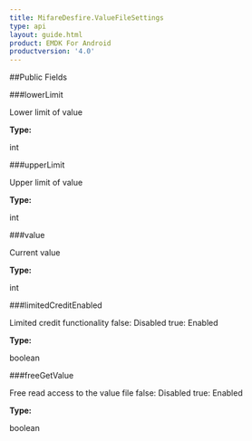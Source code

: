 ```yaml
---
title: MifareDesfire.ValueFileSettings
type: api
layout: guide.html
product: EMDK For Android
productversion: '4.0'
---
```





##Public Fields

###lowerLimit

Lower limit of value

**Type:**

int

###upperLimit

Upper limit of value

**Type:**

int

###value

Current value

**Type:**

int

###limitedCreditEnabled

Limited credit functionality false: Disabled true: Enabled

**Type:**

boolean

###freeGetValue

Free read access to the value file false: Disabled true: Enabled

**Type:**

boolean












